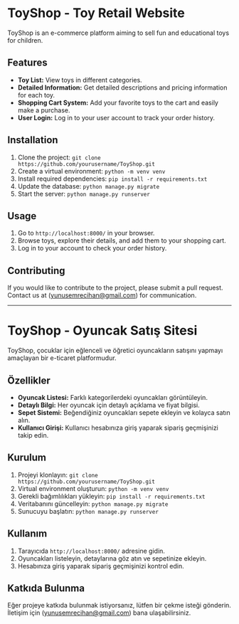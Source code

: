 # ToyShop - Toy Retail Website

ToyShop is an e-commerce platform aiming to sell fun and educational toys for children.

## Features

- **Toy List:** View toys in different categories.
- **Detailed Information:** Get detailed descriptions and pricing information for each toy.
- **Shopping Cart System:** Add your favorite toys to the cart and easily make a purchase.
- **User Login:** Log in to your user account to track your order history.

## Installation

1. Clone the project: `git clone https://github.com/yourusername/ToyShop.git`
2. Create a virtual environment: `python -m venv venv`
3. Install required dependencies: `pip install -r requirements.txt`
4. Update the database: `python manage.py migrate`
5. Start the server: `python manage.py runserver`

## Usage

1. Go to `http://localhost:8000/` in your browser.
2. Browse toys, explore their details, and add them to your shopping cart.
3. Log in to your account to check your order history.

## Contributing

If you would like to contribute to the project, please submit a pull request. Contact us at (yunusemrecihan@gmail.com) for communication.

--------------------------------------------------------------------------
# ToyShop - Oyuncak Satış Sitesi

ToyShop, çocuklar için eğlenceli ve öğretici oyuncakların satışını yapmayı amaçlayan bir e-ticaret platformudur.

## Özellikler

- **Oyuncak Listesi:** Farklı kategorilerdeki oyuncakları görüntüleyin.
- **Detaylı Bilgi:** Her oyuncak için detaylı açıklama ve fiyat bilgisi.
- **Sepet Sistemi:** Beğendiğiniz oyuncakları sepete ekleyin ve kolayca satın alın.
- **Kullanıcı Girişi:** Kullanıcı hesabınıza giriş yaparak sipariş geçmişinizi takip edin.

## Kurulum

1. Projeyi klonlayın: `git clone https://github.com/yourusername/ToyShop.git`
2. Virtual environment oluşturun: `python -m venv venv`
3. Gerekli bağımlılıkları yükleyin: `pip install -r requirements.txt`
4. Veritabanını güncelleyin: `python manage.py migrate`
5. Sunucuyu başlatın: `python manage.py runserver`

## Kullanım

1. Tarayıcıda `http://localhost:8000/` adresine gidin.
2. Oyuncakları listeleyin, detaylarına göz atın ve sepetinize ekleyin.
3. Hesabınıza giriş yaparak sipariş geçmişinizi kontrol edin.

## Katkıda Bulunma

Eğer projeye katkıda bulunmak istiyorsanız, lütfen bir çekme isteği  gönderin. İletişim için (yunusemrecihan@gmail.com) bana ulaşabilirsiniz.



